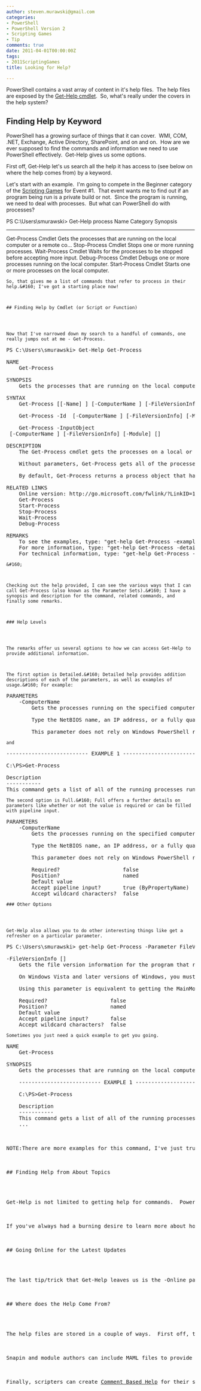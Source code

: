 ```yaml
---
author: steven.murawski@gmail.com
categories:
- PowerShell
- PowerShell Version 2
- Scripting Games
- Tip
comments: true
date: 2011-04-01T00:00:00Z
tags:
- 2011ScriptingGames
title: Looking for Help?

---
```


PowerShell contains a vast array of content in it's help files.&#160; The help files are exposed by the <a href="http://go.microsoft.com/fwlink/?LinkID=113316" target="_blank">Get-Help cmdlet</a>.&#160; So, what's really under the covers in the help system?



## Finding Help by Keyword




PowerShell has a growing surface of things that it can cover.&#160; WMI, COM, .NET, Exchange, Active Directory, SharePoint, and on and on.&#160; How are we ever supposed to find the commands and information we need to use PowerShell effectively.&#160; Get-Help gives us some options. 



First off, Get-Help let's us search all the help it has access to (see below on where the help comes from) by a keyword.&#160; 



Let's start with an example.&#160; I'm going to compete in the Beginner category of the <a href="http://bit.ly/2011sgall" target="_blank">Scripting Games</a> for Event #1.&#160; That event wants me to find out if an program being run is a private build or not.&#160; Since the program is running, we need to deal with processes.&#160; But what can PowerShell do with processes?



PS C:\Users\smurawski&gt; Get-Help process
Name                              Category  Synopsis
----                              --------  --------
Get-Process                       Cmdlet    Gets the processes that are running on the local computer or a remote co...
Stop-Process                      Cmdlet    Stops one or more running processes.
Wait-Process                      Cmdlet    Waits for the processes to be stopped before accepting more input.
Debug-Process                     Cmdlet    Debugs one or more processes running on the local computer.
Start-Process                     Cmdlet    Starts one or more processes on the local computer.</pre>

    
    So, that gives me a list of commands that refer to process in their help.&#160; I've got a starting place now!
    

    
    ## Finding Help by Cmdlet (or Script or Function)
    
    

    
    Now that I've narrowed down my search to a handful of commands, one really jumps out at me - Get-Process.
    
<pre language="powershell">PS C:\Users\smurawski&gt; Get-Help Get-Process

NAME
    Get-Process

SYNOPSIS
    Gets the processes that are running on the local computer or a remote computer.

SYNTAX
    Get-Process [[-Name] <string []="">] [-ComputerName <string []="">] [-FileVersionInfo] [-Module] [<commonparameters>]

    Get-Process -Id <int32 []=""> [-ComputerName <string []="">] [-FileVersionInfo] [-Module] [<commonparameters>]

    Get-Process -InputObject 
<process []=""> [-ComputerName <string []="">] [-FileVersionInfo] [-Module] [<commonparameters>]

DESCRIPTION
    The Get-Process cmdlet gets the processes on a local or remote computer.

    Without parameters, Get-Process gets all of the processes on the local computer. You can also specify a particular process by process name or process ID (PID) or pass a process object through the pipeline to Get-Process.

    By default, Get-Process returns a process object that has detailed information about the process and supports methods that let you start and stop the process. You can also use the parameters of Get-Process to get file version information for the program that runs in the process and to get the modules that the process loaded.

RELATED LINKS
    Online version: http://go.microsoft.com/fwlink/?LinkID=113324
    Get-Process
    Start-Process
    Stop-Process
    Wait-Process
    Debug-Process

REMARKS
    To see the examples, type: &quot;get-help Get-Process -examples&quot;.
    For more information, type: &quot;get-help Get-Process -detailed&quot;.
    For technical information, type: &quot;get-help Get-Process -full&quot;.</commonparameters></string></process></commonparameters></string></int32></commonparameters></string></string></pre>

    
    &#160;
    

    
    Checking out the help provided, I can see the various ways that I can call Get-Process (also known as the Parameter Sets).&#160; I have a synopsis and description for the command, related commands, and finally some remarks.
    

    
    ### Help Levels
    
    

    
    The remarks offer us several options to how we can access Get-Help to provide additional information.
    

    
    The first option is Detailed.&#160; Detailed help provides addition descriptions of each of the parameters, as well as examples of usage.&#160; For example:
    
<pre language="powershell">PARAMETERS
    -ComputerName <string []="">
        Gets the processes running on the specified computers. The default is the local computer.

        Type the NetBIOS name, an IP address, or a fully qualified domain name of one or more computers. To specify the local computer, type the computer name, a dot (.), or &quot;localhost&quot;.

        This parameter does not rely on Windows PowerShell remoting. You can use the ComputerName parameter of Get-Process even if your computer is not configured to run remote commands.</string></pre>

    
    and
    
<pre language="powershell">-------------------------- EXAMPLE 1 --------------------------

C:\PS&gt;Get-Process

Description
-----------
This command gets a list of all of the running processes running on the local computer. For a definition of each column, see the &quot;Additional Notes&quot; section of the Help topic for Get-Help.</pre>

    
    The second option is Full.&#160; Full offers a further details on parameters like whether or not the value is required or can be filled with pipeline input.
    
<pre language="powershell">PARAMETERS
    -ComputerName <string []="">
        Gets the processes running on the specified computers. The default is the local computer.

        Type the NetBIOS name, an IP address, or a fully qualified domain name of one or more computers. To specify the local computer, type the computer name, a dot (.), or &quot;localhost&quot;.

        This parameter does not rely on Windows PowerShell remoting. You can use the ComputerName parameter of Get-Process even if your computer is not configured to run remote commands.

        Required?                    false
        Position?                    named
        Default value
        Accept pipeline input?       true (ByPropertyName)
        Accept wildcard characters?  false</string></pre>

    
    ### Other Options
    
    

    
    Get-Help also allows you to do other interesting things like get a refresher on a particular parameter.
    
<pre language="powershell">PS C:\Users\smurawski&gt; get-help Get-Process -Parameter FileVersionInfo

-FileVersionInfo [<switchparameter>]
    Gets the file version information for the program that runs in the process.

    On Windows Vista and later versions of Windows, you must open Windows PowerShell with the &quot;Run as administrator&quot; option to use this parameter on processes that you do not own.

    Using this parameter is equivalent to getting the MainModule.FileVersionInfo property of each process object. When you use this parameter, Get-Process returns a FileVersionInfo object (System.Diagnostics.FileVersionInfo), not a process object. So, you cannot pipe the output of the command to a cmdlet that expects a process object, such as Stop-Process.

    Required?                    false
    Position?                    named
    Default value
    Accept pipeline input?       false
    Accept wildcard characters?  false</switchparameter></pre>

    
    Sometimes you just need a quick example to get you going.
    
<pre language="powershell">NAME
    Get-Process

SYNOPSIS
    Gets the processes that are running on the local computer or a remote computer.

    -------------------------- EXAMPLE 1 --------------------------

    C:\PS&gt;Get-Process

    Description
    -----------
    This command gets a list of all of the running processes running on the local computer. For a definition of each column, see the &quot;Additional Notes&quot; section of the Help topic for Get-Help.
    ...



NOTE:There are more examples for this command, I've just truncated the output to save space.



## Finding Help from About Topics




Get-Help is not limited to getting help for commands.&#160; PowerShell comes with a rich set of documentation, all available from the shell.&#160; Get-Help about_* will provide you a list of all the great help topics available.



If you've always had a burning desire to learn more about how PowerShell deals with quoting, you could use Get-Help about_Quoting_Rules.



## Going Online for the Latest Updates




The last tip/trick that Get-Help leaves us is the -Online parameter.&#160; If a help file is configured with a link, this parameter will open your default browser and go to that link.&#160; The effect is that you can always find the latest version of the online documentation for commands configured that way.&#160; All of the core commands include online help, and anyone who publishes scripts, functions, or modules can host their own online help as well.



## Where does the Help Come From?




The help files are stored in a couple of ways.&#160; First off, there are a series of XML files (<a href="http://en.wikipedia.org/wiki/Microsoft_Assistance_Markup_Language" target="_blank">using MAML - Microsoft Assistance Markup Language</a>) that contain the help under a localized directory in $pshome (an automatic variable that points to where PowerShell is installed).&#160; 



Snapin and module authors can include MAML files to provide help to users of those items (there is a tool to help create the MAML files - the <a href="http://blogs.msdn.com/b/powershell/archive/2011/02/24/cmdlet-help-editor-v2-0-with-module-support.aspx" target="_blank">Cmdlet Help Editor</a>).&#160; 



Finally, scripters can create <a href="http://go.microsoft.com/fwlink/?LinkID=144309" target="_blank">Comment Based Help</a> for their scripts and functions.&#160; The cool thing about that is that your scripts and functions can behave exactly like the built in commands in providing help on usage, parameters, and examples.&#160; If you are really ambitious, you can also create online documentation and link to that.

